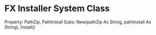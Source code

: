 # FX Installer System Class
Property: PathZip, PathInstall
Subs: New(pathZip As String, pathInstall As String), Install()
